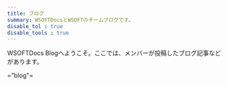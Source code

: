 ```yaml
---
title: ブログ
summary: WSOFTDocsとWSOFTのチームブログです。
disable_tol : true
disable_tools : true
---
```

WSOFTDocs Blogへようこそ。ここでは、メンバーが投稿したブログ記事などがあります。

="blog"=